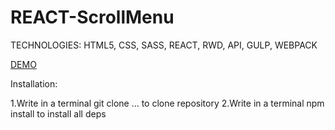 # REACT-ScrollMenu

TECHNOLOGIES: HTML5, CSS, SASS, REACT, RWD, API, GULP, WEBPACK

<a href="https://dariaambroziak.github.io/REACT-ScrollMenu/">DEMO</a>

Installation:

1.Write in a terminal git clone ... to clone repository 2.Write in a terminal npm install to install all deps
